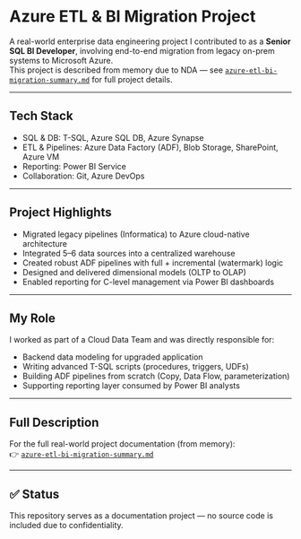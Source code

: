 # Azure ETL & BI Migration Project
A real-world enterprise data engineering project I contributed to as a **Senior SQL BI Developer**, involving end-to-end migration from legacy on-prem systems to Microsoft Azure.  
This project is described from memory due to NDA — see [`azure-etl-bi-migration-summary.md`](./azure-etl-bi-migration-summary.md) for full project details.

---

## Tech Stack

- SQL & DB: T-SQL, Azure SQL DB, Azure Synapse
- ETL & Pipelines: Azure Data Factory (ADF), Blob Storage, SharePoint, Azure VM
- Reporting: Power BI Service
- Collaboration: Git, Azure DevOps

---

## Project Highlights

- Migrated legacy pipelines (Informatica) to Azure cloud-native architecture
- Integrated 5–6 data sources into a centralized warehouse
- Created robust ADF pipelines with full + incremental (watermark) logic
- Designed and delivered dimensional models (OLTP to OLAP)
- Enabled reporting for C-level management via Power BI dashboards

---

## My Role

I worked as part of a Cloud Data Team and was directly responsible for:

- Backend data modeling for upgraded application
- Writing advanced T-SQL scripts (procedures, triggers, UDFs)
- Building ADF pipelines from scratch (Copy, Data Flow, parameterization)
- Supporting reporting layer consumed by Power BI analysts

---

## Full Description

For the full real-world project documentation (from memory):  
👉 [`azure-etl-bi-migration-summary.md`](./azure-etl-bi-migration-summary.md)

---

## ✅ Status
This repository serves as a documentation project — no source code is included due to confidentiality.
